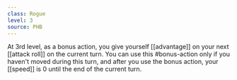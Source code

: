 ```yaml
---
class: Rogue
level: 3
source: PHB
---
```


At 3rd level, as a bonus action, you give yourself [[advantage]] on your next [[attack roll]] on the current turn. You can use this #bonus-action  only if you haven't moved during this turn, and after you use the bonus action, your [[speed]] is 0 until the end of the current turn.
